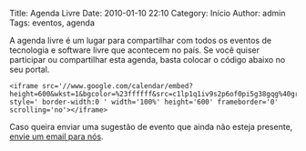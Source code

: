 Title: Agenda Livre
Date: 2010-01-10 22:10
Category: Início
Author: admin
Tags: eventos, agenda

A agenda livre é um lugar para compartilhar com todos os eventos de tecnologia e software livre que acontecem no país. Se você quiser participar ou compartilhar esta agenda, basta colocar o código abaixo no seu portal.

```
<iframe src='//www.google.com/calendar/embed?height=600&wkst=1&bgcolor=%23ffffff&src=c1lp1q1iv9s2p6of0pi5g38gqg%40group.calendar.google.com&color=%2328754E&ctz=America%2FSao_Paulo' style=' border-width:0 ' width='100%' height='600' frameborder='0' scrolling='no'></iframe>
```
Caso queira enviar uma sugestão de evento que ainda não esteja presente, [envie um email para nós](comunicacao@broffice.org). 
